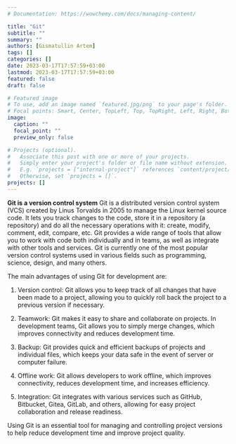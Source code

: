 ```yaml
---
# Documentation: https://wowchemy.com/docs/managing-content/

title: "Git"
subtitle: ""
summary: ""
authors: [Gismatullin Artem]
tags: []
categories: []
date: 2023-03-17T17:57:59+03:00
lastmod: 2023-03-17T17:57:59+03:00
featured: false
draft: false

# Featured image
# To use, add an image named `featured.jpg/png` to your page's folder.
# Focal points: Smart, Center, TopLeft, Top, TopRight, Left, Right, BottomLeft, Bottom, BottomRight.
image:
  caption: ""
  focal_point: ""
  preview_only: false

# Projects (optional).
#   Associate this post with one or more of your projects.
#   Simply enter your project's folder or file name without extension.
#   E.g. `projects = ["internal-project"]` references `content/project/deep-learning/index.md`.
#   Otherwise, set `projects = []`.
projects: []
---
```


**Git is a version control system**
Git is a distributed version control system (VCS) created by Linus Torvalds in 2005 to manage the Linux kernel source code. It lets you track changes to the code, store it in a repository (a repository) and do all the necessary operations with it: create, modify, comment, edit, compare, etc. Git provides a wide range of tools that allow you to work with code both individually and in teams, as well as integrate with other tools and services. Git is currently one of the most popular version control systems used in various fields such as programming, science, design, and many others.

The main advantages of using Git for development are:

1. Version control: Git allows you to keep track of all changes that have been made to a project, allowing you to quickly roll back the project to a previous version if necessary.

2. Teamwork: Git makes it easy to share and collaborate on projects. In development teams, Git allows you to simply merge changes, which improves connectivity and reduces development time.

3. Backup: Git provides quick and efficient backups of projects and individual files, which keeps your data safe in the event of server or computer failure.

4. Offline work: Git allows developers to work offline, which improves connectivity, reduces development time, and increases efficiency.

5. Integration: Git integrates with various services such as GitHub, Bitbucket, Gitea, GitLab, and others, allowing for easy project collaboration and release readiness.

Using Git is an essential tool for managing and controlling project versions to help reduce development time and improve project quality.
